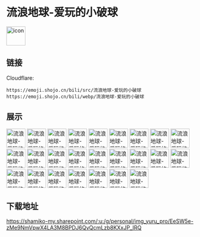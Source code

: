 # 流浪地球-爱玩的小破球
<img src="https://emoji.shojo.cn/bili/src/流浪地球-爱玩的小破球/icon.png" width="50" height="50" alt="icon">

## 链接
Cloudflare:
```
https://emoji.shojo.cn/bili/src/流浪地球-爱玩的小破球
https://emoji.shojo.cn/bili/webp/流浪地球-爱玩的小破球
```
## 展示
<img src="https://emoji.shojo.cn/bili/src/流浪地球-爱玩的小破球/流浪地球-爱玩的小破球-开心.png" width="50" height="50" alt="流浪地球-爱玩的小破球-开心">
<img src="https://emoji.shojo.cn/bili/src/流浪地球-爱玩的小破球/流浪地球-爱玩的小破球-冻住.png" width="50" height="50" alt="流浪地球-爱玩的小破球-冻住">
<img src="https://emoji.shojo.cn/bili/src/流浪地球-爱玩的小破球/流浪地球-爱玩的小破球-送你上去.png" width="50" height="50" alt="流浪地球-爱玩的小破球-送你上去">
<img src="https://emoji.shojo.cn/bili/src/流浪地球-爱玩的小破球/流浪地球-爱玩的小破球-病了.png" width="50" height="50" alt="流浪地球-爱玩的小破球-病了">
<img src="https://emoji.shojo.cn/bili/src/流浪地球-爱玩的小破球/流浪地球-爱玩的小破球-冲鸭.png" width="50" height="50" alt="流浪地球-爱玩的小破球-冲鸭">
<img src="https://emoji.shojo.cn/bili/src/流浪地球-爱玩的小破球/流浪地球-爱玩的小破球-柠檬.png" width="50" height="50" alt="流浪地球-爱玩的小破球-柠檬">
<img src="https://emoji.shojo.cn/bili/src/流浪地球-爱玩的小破球/流浪地球-爱玩的小破球-投降.png" width="50" height="50" alt="流浪地球-爱玩的小破球-投降">
<img src="https://emoji.shojo.cn/bili/src/流浪地球-爱玩的小破球/流浪地球-爱玩的小破球-贴贴.png" width="50" height="50" alt="流浪地球-爱玩的小破球-贴贴">
<img src="https://emoji.shojo.cn/bili/src/流浪地球-爱玩的小破球/流浪地球-爱玩的小破球-流星.png" width="50" height="50" alt="流浪地球-爱玩的小破球-流星">
<img src="https://emoji.shojo.cn/bili/src/流浪地球-爱玩的小破球/流浪地球-爱玩的小破球-看戏.png" width="50" height="50" alt="流浪地球-爱玩的小破球-看戏">
<img src="https://emoji.shojo.cn/bili/src/流浪地球-爱玩的小破球/流浪地球-爱玩的小破球-救命.png" width="50" height="50" alt="流浪地球-爱玩的小破球-救命">
<img src="https://emoji.shojo.cn/bili/src/流浪地球-爱玩的小破球/流浪地球-爱玩的小破球-火大.png" width="50" height="50" alt="流浪地球-爱玩的小破球-火大">
<img src="https://emoji.shojo.cn/bili/src/流浪地球-爱玩的小破球/流浪地球-爱玩的小破球-空降.png" width="50" height="50" alt="流浪地球-爱玩的小破球-空降">
<img src="https://emoji.shojo.cn/bili/src/流浪地球-爱玩的小破球/流浪地球-爱玩的小破球-加油.png" width="50" height="50" alt="流浪地球-爱玩的小破球-加油">
<img src="https://emoji.shojo.cn/bili/src/流浪地球-爱玩的小破球/流浪地球-爱玩的小破球-炸裂.png" width="50" height="50" alt="流浪地球-爱玩的小破球-炸裂">
<img src="https://emoji.shojo.cn/bili/src/流浪地球-爱玩的小破球/流浪地球-爱玩的小破球-礼花.png" width="50" height="50" alt="流浪地球-爱玩的小破球-礼花">
<img src="https://emoji.shojo.cn/bili/src/流浪地球-爱玩的小破球/流浪地球-爱玩的小破球-彩虹屁.png" width="50" height="50" alt="流浪地球-爱玩的小破球-彩虹屁">
<img src="https://emoji.shojo.cn/bili/src/流浪地球-爱玩的小破球/流浪地球-爱玩的小破球-抱抱.png" width="50" height="50" alt="流浪地球-爱玩的小破球-抱抱">
<img src="https://emoji.shojo.cn/bili/src/流浪地球-爱玩的小破球/流浪地球-爱玩的小破球-STOP.png" width="50" height="50" alt="流浪地球-爱玩的小破球-STOP">
<img src="https://emoji.shojo.cn/bili/src/流浪地球-爱玩的小破球/流浪地球-爱玩的小破球-开饭啦.png" width="50" height="50" alt="流浪地球-爱玩的小破球-开饭啦">
<img src="https://emoji.shojo.cn/bili/src/流浪地球-爱玩的小破球/流浪地球-爱玩的小破球-早.png" width="50" height="50" alt="流浪地球-爱玩的小破球-早">
<img src="https://emoji.shojo.cn/bili/src/流浪地球-爱玩的小破球/流浪地球-爱玩的小破球-有内味儿了.png" width="50" height="50" alt="流浪地球-爱玩的小破球-有内味儿了">
<img src="https://emoji.shojo.cn/bili/src/流浪地球-爱玩的小破球/流浪地球-爱玩的小破球-来了来了.png" width="50" height="50" alt="流浪地球-爱玩的小破球-来了来了">
<img src="https://emoji.shojo.cn/bili/src/流浪地球-爱玩的小破球/流浪地球-爱玩的小破球-升华.png" width="50" height="50" alt="流浪地球-爱玩的小破球-升华">
<img src="https://emoji.shojo.cn/bili/src/流浪地球-爱玩的小破球/流浪地球-爱玩的小破球-素质三连.png" width="50" height="50" alt="流浪地球-爱玩的小破球-素质三连">

## 下载地址

https://shamiko-my.sharepoint.com/:u:/g/personal/img_yuru_pro/EeSW5e-zMe9NmVpwX4LA3M8BPDJ6QvQcmLzb8KXxJP_IRQ